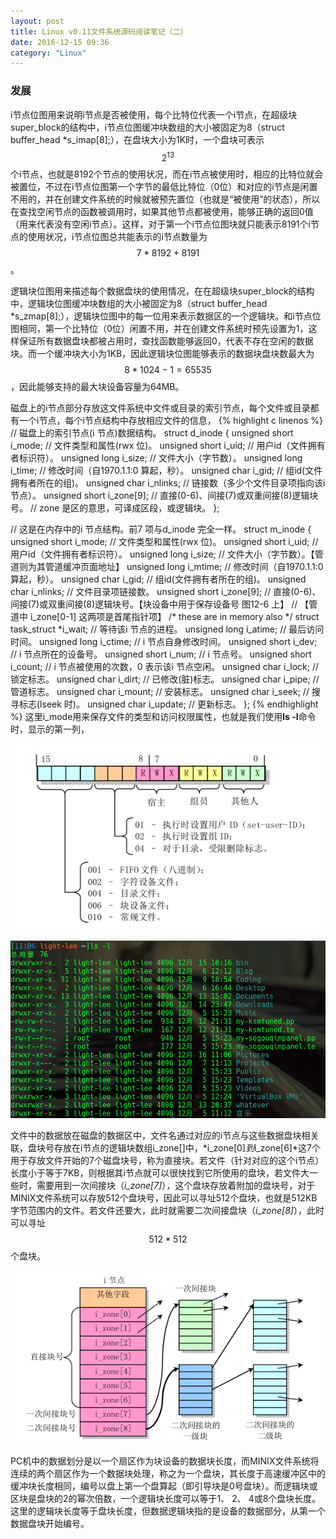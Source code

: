 ```yaml
---
layout: post
title: Linux v0.11文件系统源码阅读笔记（二）
date: 2016-12-15 09:36
category: "Linux"
---
```


###   发展
i节点位图用来说明i节点是否被使用，每个比特位代表一个i节点，在超级块super_block的结构中，i节点位图缓冲块数组的大小被固定为8（struct buffer_head *s_imap[8];），在盘块大小为1K时，一个盘块可表示 $$ 2^{13} $$个i节点，也就是8192个节点的使用状况，而在i节点被使用时，相应的比特位就会被置位，不过在i节点位图第一个字节的最低比特位（0位）和对应的i节点是闲置不用的，并在创建文件系统的时候就被预先置位（也就是“被使用”的状态），所以在查找空闲节点的函数被调用时，如果其他节点都被使用，能够正确的返回0值（用来代表没有空闲i节点）。这样，对于第一个i节点位图块就只能表示8191个i节点的使用状况，i节点位图总共能表示的i节点数量为 $$ 7 * 8192 + 8191 $$  。

逻辑块位图用来描述每个数据盘块的使用情况，在在超级块super_block的结构中，逻辑块位图缓冲块数组的大小被固定为8（struct buffer_head *s_zmap[8];），逻辑块位图中的每一位用来表示数据区的一个逻辑块。和i节点位图相同，第一个比特位（0位）闲置不用，并在创建文件系统时预先设置为1，这样保证所有数据盘块都被占用时，查找函数能够返回0，代表不存在空闲的数据块。而一个缓冲块大小为1KB，因此逻辑块位图能够表示的数据块盘块数最大为 $$ 8 * 1024 - 1 = 65535 $$ ，因此能够支持的最大块设备容量为64MB。

磁盘上的i节点部分存放这文件系统中文件或目录的索引节点，每个文件或目录都有一个i节点，每个i节点结构中存放相应文件的信息，
{% highlight c linenos %}
// 磁盘上的索引节点(i 节点)数据结构。
struct d_inode
{
  unsigned short i_mode;		// 文件类型和属性(rwx 位)。
  unsigned short i_uid;		// 用户id（文件拥有者标识符）。
  unsigned long i_size;		// 文件大小（字节数）。
  unsigned long i_time;		// 修改时间（自1970.1.1:0 算起，秒）。
  unsigned char i_gid;			// 组id(文件拥有者所在的组)。
  unsigned char i_nlinks;		// 链接数（多少个文件目录项指向该i 节点）。
  unsigned short i_zone[9];	// 直接(0-6)、间接(7)或双重间接(8)逻辑块号。
// zone 是区的意思，可译成区段，或逻辑块。
};

// 这是在内存中的i 节点结构。前7 项与d_inode 完全一样。 
struct m_inode
{
  unsigned short i_mode;		// 文件类型和属性(rwx 位)。
  unsigned short i_uid;		// 用户id（文件拥有者标识符）。
  unsigned long i_size;		// 文件大小（字节数）。【管道则为其管道缓冲页面地址】
  unsigned long i_mtime;		// 修改时间（自1970.1.1:0 算起，秒）。
  unsigned char i_gid;			// 组id(文件拥有者所在的组)。
  unsigned char i_nlinks;		// 文件目录项链接数。
  unsigned short i_zone[9];	// 直接(0-6)、间接(7)或双重间接(8)逻辑块号。【块设备中用于保存设备号 图12-6 上】
  								// 【管道中 i_zone[0-1] 这两项是首尾指针项】
/* these are in memory also */
  struct task_struct *i_wait;	// 等待该i 节点的进程。
  unsigned long i_atime;		// 最后访问时间。
  unsigned long i_ctime;		// i 节点自身修改时间。
  unsigned short i_dev;		// i 节点所在的设备号。
  unsigned short i_num;		// i 节点号。
  unsigned short i_count;		// i 节点被使用的次数，0 表示该i 节点空闲。
  unsigned char i_lock;		// 锁定标志。
  unsigned char i_dirt;			// 已修改(脏)标志。
  unsigned char i_pipe;		// 管道标志。
  unsigned char i_mount;		// 安装标志。
  unsigned char i_seek;		// 搜寻标志(lseek 时)。
  unsigned char i_update;		// 更新标志。
};
{% endhighlight %}
这里i_mode用来保存文件的类型和访问权限属性，也就是我们使用**ls -l**命令时，显示的第一列，

![i_mode](/images/Linux-v0.11-fs/i_mode.png)

![ls -l](/images/Linux-v0.11-fs/ls-l.png)

文件中的数据放在磁盘的数据区中，文件名通过对应的i节点与这些数据盘块相关联，盘块号存放在i节点的逻辑块数组i_zone[]中，*i_zone[0]*到*i_zone[6]*这7个用于存放文件开始的7个磁盘块号，称为直接块。若文件（针对对应的这个i节点）长度小于等于7KB，则根据其i节点就可以很快找到它所使用的盘块，若文件大一些时，需要用到一次间接块（*i_zone[7]*），这个盘块存放着附加的盘块号，对于MINIX文件系统可以存放512个盘块号，因此可以寻址512个盘块，也就是512KB字节范围内的文件。若文件还要大，此时就需要二次间接盘块（*i_zone[8]*），此时可以寻址 $$ 512 * 512 $$ 个盘块。

![i_zone](/images/Linux-v0.11-fs/i_zone.png)

PC机中的数据划分是以一个扇区作为块设备的数据块长度，而MINIX文件系统将连续的两个扇区作为一个数据块处理，称之为一个盘块，其长度于高速缓冲区中的缓冲块长度相同，编号以盘上第一个盘算起（即引导块是0号盘块）。而逻辑块或区块是盘块的2的幂次倍数，一个逻辑块长度可以等于1、 2、 4或8个盘块长度。这里的逻辑块长度等于盘块长度，但数据逻辑块指的是设备的数据部分，从第一个数据盘块开始编号。
